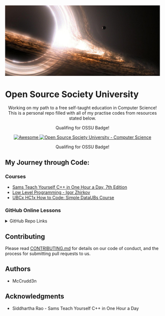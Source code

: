 ![GitHub Logo](https://github.com/mccrudd3n/OpenSource-Practise/blob/master/img/black-hole2.jpg)
# Open Source Society University
<p align="center">
  Working on my path to a free self-taught education in Computer Science! This is a personal repo filled with all of my practise codes from resources stated below.
</p>
<p align="center">
  Qualifing for OSSU Badge!
</p>
<p align="center">
  <a href="https://github.com/sindresorhus/awesome">
    <img alt="Awesome" src="https://cdn.rawgit.com/sindresorhus/awesome/d7305f38d29fed78fa85652e3a63e154dd8e8829/media/badge.svg">
  </a>
  <a href="https://github.com/ossu/computer-science">
	<img alt="Open Source Society University - Computer Science" src="https://img.shields.io/badge/OSSU-computer--science-blue.svg">
  </a>
</p>
<p align="center">
  Qualifing for OSSU Badge!


## My Journey through Code:

### Courses
  * [Sams Teach Yourself C++ in One Hour a Day, 7th Edition](https://github.com/mccrudd3n/OpenSource-Practise/tree/master/Courses/Sams_Teach_Yourself_C%2B%2B_in_One_Hour_a_Day)
  * [Low Level Programming - Igor Zhirkov](https://github.com/mccrudd3n/OpenSource-Practise/tree/master/Courses/Low%20Level%20Programming%20-%20Igor%20Zhirkov/Chap_2)
  * [UBCx HC1x How to Code: Simple DataUBs Course](https://github.com/mccrudd3n/OpenSource-Practise/tree/master/Courses/UBCx%20HC1x%20How%20to%20Code:%20Simple%20DataUBs%20Course/1a:%20Beginning%20Student%20Language/Expressions)  

### GitHub Online Lessons

<details>
<summary> GitHub Repo Links </summary>
<ul>
<li> <a href="https://github.com/mccrudd3n/github-slideshow">Github-Slideshow</a> </li>
<li> <a href="https://github.com/mccrudd3n/github-pages-with-jekyll">Github-Pages</a> </li>
<li> <a href="https://github.com/mccrudd3n/markdown-portfolio">Github-Markdown-Portfolio</a> </li>
<li> <a href="https://github.com/mccrudd3n/merge-conflicts">Github-Merge-Conflicts</a> </li>
</ul>
</details>


## Contributing

Please read [CONTRIBUTING.md](https://github.com/mccrudd3n/OpenSource-Practise/blob/master/CONTRIBUTING.md) for details on our code of conduct, and the process for submitting pull requests to us.

## Authors
* McCrudd3n

## Acknowledgments

* Siddhartha Rao - Sams Teach Yourself C++ in One Hour a Day
